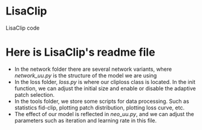 # LisaClip
LisaClip code

# Here is LisaClip's readme file

* In the network folder there are several network variants, where *network_uu.py* is the structure of the model we are using
* In the loss folder, *loss.py* is where our cliploss class is located. In the init function, we can adjust the initial size and enable or disable the adaptive patch selection.
* In the tools folder, we store some scripts for data processing. Such as statistics fid-clip, plotting patch distribution, plotting loss curve, etc.
* The effect of our model is reflected in *neo_uu.py*, and we can adjust the parameters such as iteration and learning rate in this file.
